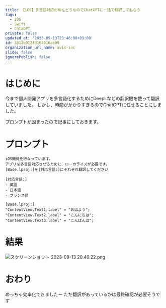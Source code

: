 ```yaml
---
title: 【iOS】多言語対応がめんどうなのでChatGPTに一括で翻訳してもらう
tags:
  - iOS
  - Swift
  - ChtaGPT
private: false
updated_at: '2023-09-13T20:46:08+09:00'
id: 3812b912fd163616ae99
organization_url_name: avis-inc
slide: false
ignorePublish: false
---
```

# はじめに
今まで個人開発アプリを多言語化するためにDeepLなどの翻訳機を使って翻訳していました。
しかし、時間がかかりすぎるのでChatGPTに任せることにしました。

プロンプトが固まったので記事にしておきます。

# プロンプト
```
iOS開発を行なっています。
アプリを多言語対応させるために、ローカライズが必要です。
[Base.lproj:]を[対応言語:]にそれぞれ翻訳してください

[対応言語:]
- 英語
- 日本語
- フランス語

[Base.lproj:]
"ContentView.Text1.label" = "おはよう";
"ContentView.Text2.label" = "こんにちは";
"ContentView.Text3.label" = "こんばんは";
```

# 結果
![スクリーンショット 2023-09-13 20.40.22.png](https://qiita-image-store.s3.ap-northeast-1.amazonaws.com/0/1745371/8adcd256-90b6-0524-4a3b-da8cb657bc99.png)

# おわり
めっちゃ効率化できましたー
ただ翻訳があっているかは最終確認が必要そうです
